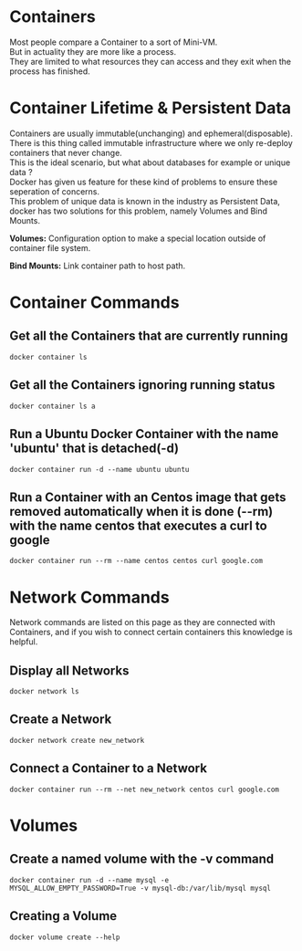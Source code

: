 # Containers

Most people compare a Container to a sort of Mini-VM.  
But in actuality they are more like a process.  
They are limited to what resources they can access and they exit when the process has finished.  

# Container Lifetime & Persistent Data

Containers are usually immutable(unchanging) and ephemeral(disposable).  
There is this thing called immutable infrastructure where we only re-deploy containers that never change.  
This is the ideal scenario, but what about databases for example or unique data ?  
Docker has given us feature for these kind of problems to ensure these seperation of concerns.  
This problem of unique data is known in the industry as Persistent Data, docker has two solutions for this problem, namely Volumes and Bind Mounts.
  
<b>Volumes:</b> Configuration option to make a special location outside of container file system.
  
<b>Bind Mounts:</b> Link container path to host path.

# Container Commands

## Get all the Containers that are currently running

```
docker container ls
```

## Get all the Containers ignoring running status
```
docker container ls a
```

## Run a Ubuntu Docker Container with the name 'ubuntu' that is detached(-d)

```
docker container run -d --name ubuntu ubuntu
```

## Run a Container with an Centos image that gets removed automatically when it is done (--rm) with the name centos that executes a curl to google

```
docker container run --rm --name centos centos curl google.com
```

# Network Commands

Network commands are listed on this page as they are connected with Containers, and if you wish to connect certain containers this knowledge is helpful.

## Display all Networks

```
docker network ls
```

## Create a Network

```
docker network create new_network
```

## Connect a Container to a Network
```
docker container run --rm --net new_network centos curl google.com
```

# Volumes

## Create a named volume with the -v command

```
docker container run -d --name mysql -e MYSQL_ALLOW_EMPTY_PASSWORD=True -v mysql-db:/var/lib/mysql mysql
```

## Creating a Volume

```
docker volume create --help
```